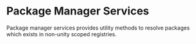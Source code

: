 # Package Manager Services
Package manager services provides utility methods to resolve packages which exists in non-unity scoped registries.
